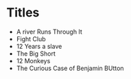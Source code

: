 # Titles

- A river Runs Through It
- Fight Club
- 12 Years a slave
- The Big Short
- 12 Monkeys
- The Curious Case of Benjamin BUtton
